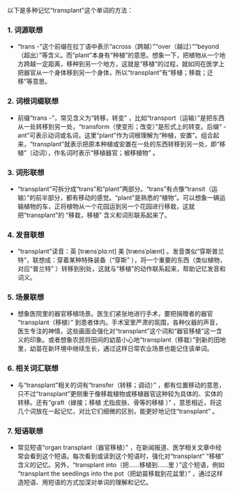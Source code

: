 以下是多种记忆“transplant”这个单词的方法：

### 1. 词源联想
 - “trans -”这个前缀在拉丁语中表示“across（跨越）”“over（越过）”“beyond（超出）”等含义。而“plant”本身有“种植”的意思。想象一下，把植物从一个地方跨越一定距离，移种到另一个地方，这就是“移植”的过程，就如同在医学上把器官从一个身体移到另一个身体，所以“transplant”有“移植；移栽；迁移”等意思。 

### 2. 词根词缀联想
 - 前缀“trans -”，常见含义为“转移，转变” ，比如“transport（运输）”是把东西从一处转移到另一处，“transform（使变形；改变）”是形式上的转变。后缀“ -ant”可表示动词或名词，这里“plant”作为词根理解为“种植，安置”。组合起来，“transplant”就表示把原本种植或安置在一处的东西转移到另一处，即“移植”（动词），作名词时表示“移植器官；被移植物” 。 

### 3. 词形联想
 - “transplant”可拆分成“trans”和“plant”两部分。“trans”有点像“transit（运输）”的前半部分，都有移动的感觉。“plant”是熟悉的“植物”。可以想象一辆运输植物的车，正将植物从一个花园运到另一个花园进行移栽，这就把“transplant”的 “移栽，移植” 含义和词形联系起来了。 

### 4. 发音联想
 - “transplant”读音：英 [trænsˈplɑːnt]  美 [trænsˈplænt] 。发音类似“穿斯普兰特”，联想成：穿着某种特殊装备（“穿斯” ），将一个重要的东西（类似植物，对应“普兰特” ）转移到别处，这就与“移植”的动作联系起来，帮助记忆发音和词义。 

### 5. 场景联想
 - 想象医院里的器官移植场景。医生们紧张地进行手术，要把捐赠者的器官 “transplant（移植）” 到患者体内。手术室里严肃的氛围，各种仪器的声音，医生专注的神情，这些画面会强化对“transplant”这个词和“器官移植”这一含义的印象。或者想象农民将田间的幼苗小心地“transplant（移栽）”到新的田地里，幼苗在新环境中继续生长，通过这样日常农业场景也能记住该单词。 

### 6. 相关词汇联想
 - 与“transplant”相关的词有“transfer（转移；调动）” ，都有位置移动的意思，只不过“transplant”更侧重于像移栽植物或移植器官这种较为具体的、实体的转移。还有“graft（嫁接；移植 尤指皮肤、骨等的移植 ）” ，意思相近，将这几个词放在一起记忆，对比它们细微的区别，能更好地记住“transplant” 。 

### 7. 短语联想
 - 常见短语“organ transplant（器官移植）” ，在新闻报道、医学相关文章中经常会看到这个短语。每次看到或读到这个短语时，强化对“transplant” “移植” 含义的记忆。另外，“transplant into（把……移植到……里 ）”这个短语，例如 “transplant the seedlings into the pot（把幼苗移栽到花盆里）” ，通过这样造短语、用短语的方式加深对单词的理解和记忆。 